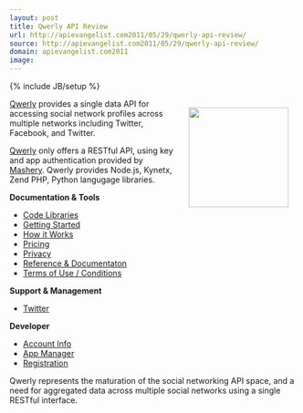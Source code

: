 ```yaml
---
layout: post
title: Qwerly API Review
url: http://apievangelist.com2011/05/29/qwerly-api-review/
source: http://apievangelist.com2011/05/29/qwerly-api-review/
domain: apievangelist.com2011
image: 
---
```

{% include JB/setup %}
<a title="Qwerly" href="http://qwerly.com/"><img style="padding: 15px;" src="http://kinlane-productions.s3.amazonaws.com/api-evangelist/qwerly.png" alt="" width="175" align="right" /></a><a title="Qwerly" href="http://qwerly.com/">Qwerly</a> provides a single data API for accessing social network profiles across multiple networks including Twitter, Facebook, and Twitter.<p></p>
<a title="Qwerly" href="http://qwerly.com/">Qwerly</a> only offers a RESTful API, using key and app authentication provided by <a title="Mashery" href="http://blog.apievangelist.com/2011/03/04/mashape-api-service-provider/">Mashery</a>. Qwerly provides Node.js, Kynetx, Zend PHP, Python langugage libraries.<p></p>
<strong>Documentation &amp; Tools</strong>
<ul class="mainlist">
	<li><a href="http://www.apievangelist.com/ecosystem-building-blocks-detail.php?Building_Block_ID=125" target="_blank">Code Libraries</a></li>
	<li><a href="http://www.apievangelist.com/ecosystem-building-blocks-detail.php?Building_Block_ID=188" target="_blank">Getting Started</a></li>
	<li><a href="http://www.apievangelist.com/ecosystem-building-blocks-detail.php?Building_Block_ID=161" target="_blank">How it Works</a></li>
	<li><a href="http://www.apievangelist.com/ecosystem-building-blocks-detail.php?Building_Block_ID=191" target="_blank">Pricing</a></li>
	<li><a href="http://www.apievangelist.com/ecosystem-building-blocks-detail.php?Building_Block_ID=165" target="_blank">Privacy</a></li>
	<li><a href="http://www.apievangelist.com/ecosystem-building-blocks-detail.php?Building_Block_ID=120" target="_blank">Reference &amp; Documentaton</a></li>
	<li><a href="http://www.apievangelist.com/ecosystem-building-blocks-detail.php?Building_Block_ID=150" target="_blank">Terms of Use / Conditions</a></li>
</ul>
<strong>Support &amp; Management</strong>
<ul class="mainlist">
	<li><a href="http://www.apievangelist.com/ecosystem-building-blocks-detail.php?Building_Block_ID=159" target="_blank">Twitter</a></li>
</ul>
<strong>Developer</strong>
<ul class="mainlist">
	<li><a href="http://www.apievangelist.com/ecosystem-building-blocks-detail.php?Building_Block_ID=199" target="_blank">Account Info</a></li>
	<li><a href="http://www.apievangelist.com/ecosystem-building-blocks-detail.php?Building_Block_ID=169" target="_blank">App Manager</a></li>
	<li><a href="http://www.apievangelist.com/ecosystem-building-blocks-detail.php?Building_Block_ID=198" target="_blank">Registration</a></li>
</ul>
Qwerly represents the maturation of the social networking API space, and a need for aggregated data across multiple social networks using a single RESTful interface.
